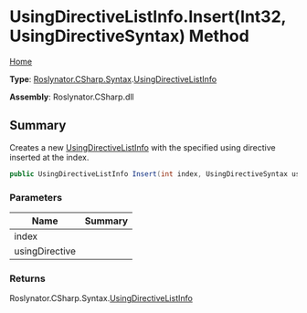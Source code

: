 # UsingDirectiveListInfo\.Insert\(Int32, UsingDirectiveSyntax\) Method

[Home](../../../../../README.md)

**Type**: [Roslynator.CSharp.Syntax](../../README.md)\.[UsingDirectiveListInfo](../README.md)

**Assembly**: Roslynator\.CSharp\.dll

## Summary

Creates a new [UsingDirectiveListInfo](../README.md) with the specified using directive inserted at the index\.

```csharp
public UsingDirectiveListInfo Insert(int index, UsingDirectiveSyntax usingDirective)
```

### Parameters

| Name | Summary |
| ---- | ------- |
| index | |
| usingDirective | |

### Returns

Roslynator\.CSharp\.Syntax\.[UsingDirectiveListInfo](../README.md)

